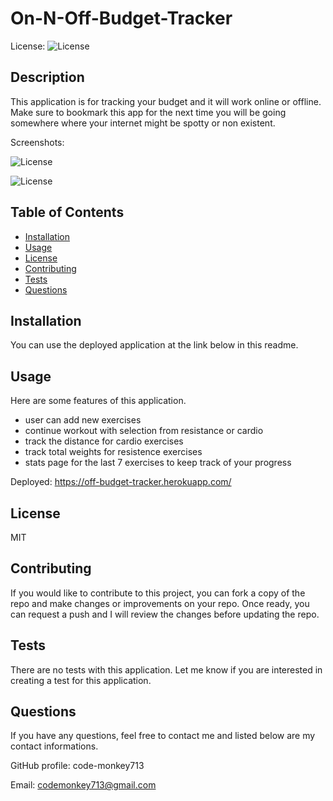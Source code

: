 # On-N-Off-Budget-Tracker

License: ![License](https://img.shields.io/badge/license-MIT-green)

## Description 

This application is for tracking your budget and it will work online or offline. Make sure to bookmark this app for the next time you will be going somewhere where your internet might be spotty or non existent. 

Screenshots:

![License](./assets/screenshot-workout.png)

![License](./assets/screenshot-stats.png)

## Table of Contents

* [Installation](#installation)
* [Usage](#usage)
* [License](#license)
* [Contributing](#contributing)
* [Tests](#tests)
* [Questions](#questions)

## Installation

You can use the deployed application at the link below in this readme. 

## Usage 

Here are some features of this application. 

  - user can add new exercises
  - continue workout with selection from resistance or cardio
  - track the distance for cardio exercises
  - track total weights for resistence exercises
  - stats page for the last 7 exercises to keep track of your progress

Deployed: https://off-budget-tracker.herokuapp.com/


## License

MIT

## Contributing

If you would like to contribute to this project, you can fork a copy of the repo and make changes or improvements on your repo. Once ready, you can request a push and I will review the changes before updating the repo. 

## Tests

There are no tests with this application. Let me know if you are interested in creating a test for this application. 

## Questions

If you have any questions, feel free to contact me and listed below are my contact informations. 

GitHub profile: code-monkey713

Email: codemonkey713@gmail.com